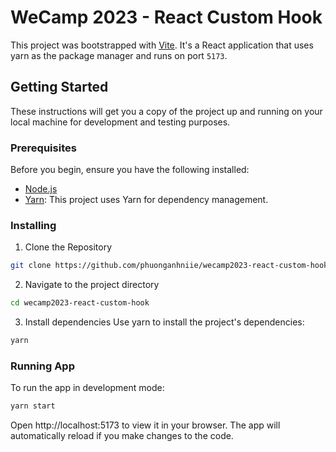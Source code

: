 # WeCamp 2023 - React Custom Hook

This project was bootstrapped with [Vite](https://vitejs.dev/). It's a React application that uses yarn as the package manager and runs on port `5173`.

## Getting Started
These instructions will get you a copy of the project up and running on your local machine for development and testing purposes.

### Prerequisites
Before you begin, ensure you have the following installed:
- [Node.js](https://nodejs.org/)
- [Yarn](https://yarnpkg.com/): This project uses Yarn for dependency management.

### Installing
1. Clone the Repository
```bash
git clone https://github.com/phuonganhniie/wecamp2023-react-custom-hook.git
```

2. Navigate to the project directory
```bash
cd wecamp2023-react-custom-hook
```

3. Install dependencies
Use yarn to install the project's dependencies:
```bash
yarn
```

### Running App
To run the app in development mode:
```bash
yarn start
```

Open http://localhost:5173 to view it in your browser. The app will automatically reload if you make changes to the code.